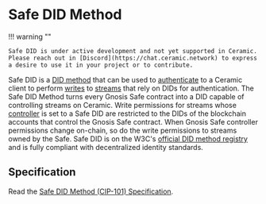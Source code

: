 # Safe DID Method

!!! warning ""
    
    Safe DID is under active development and not yet supported in Ceramic. Please reach out in [Discord](https://chat.ceramic.network) to express a desire to use it in your project or to contribute.

Safe DID is a [DID method](../../learn/glossary.md#did-methods) that can be used to [authenticate](../../build/authentication.md) to a Ceramic client to perform [writes](../../build/writes.md) to [streams](../../learn/glossary.md#streams) that rely on DIDs for authentication. The Safe DID Method turns every Gnosis Safe contract into a DID capable of controlling streams on Ceramic. Write permissions for streams whose [controller](../../learn/glossary.md#controllers) is set to a Safe DID are restricted to the DIDs of the blockchain accounts that control the Gnosis Safe contract. When Gnosis Safe controller permissions change on-chain, so do the write permissions to streams owned by the Safe. Safe DID is on the W3C's [official DID method registry]() and is fully compliant with decentralized identity standards.

## **Specification**
Read the [Safe DID Method (CIP-101) Specification](https://github.com/ceramicnetwork/CIP/blob/main/CIPs/CIP-101/CIP-101.md).

</br></br></br>
